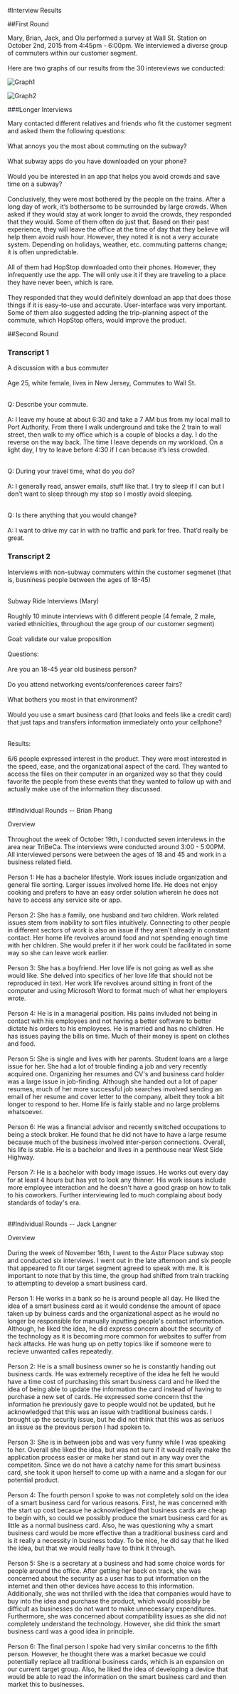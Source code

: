 #Interview Results

##First Round
<html>
<body>
<p>Mary, Brian, Jack, and Olu performed a survey at Wall St. Station on October 2nd, 2015 from 4:45pm - 6:00pm. We interviewed a diverse group of commuters within our customer segment.<br><br>
Here are two graphs of our results from the 30 intereviews we conducted:</p>
</body>
</html>
	
![Graph1](https://docs.google.com/spreadsheets/d/16jNCzWfa_DYHV939ffJshuHyGDIYsPWDf7iw2t2DKoQ/pubchart?oid=1032420562&format=image)

![Graph2](https://docs.google.com/spreadsheets/d/16jNCzWfa_DYHV939ffJshuHyGDIYsPWDf7iw2t2DKoQ/pubchart?oid=541175707&format=image)

###Longer Interviews
<html>
<body><p>
Mary contacted different relatives and friends who fit the customer segment and asked them the following questions:<br><br>
What annoys you the most about commuting on the subway?<br><br>
What subway apps do you have downloaded on your phone? <br><br>
Would you be interested in an app that helps you avoid crowds and save time on a subway?<br><br>
Conclusively, they were most bothered by the people on the trains. After a long day of work, it’s bothersome to be surrounded by large crowds. When asked if they would stay at work longer to avoid the crowds, they responded that they would. Some of them often do just that. Based on their past experience, they will leave the office at the time of day that they believe will help them avoid rush hour. However, they noted it is not a very accurate system. Depending on holidays, weather, etc. commuting patterns change; it is often unpredictable.<br><br>
All of them had HopStop downloaded onto their phones. However, they infrequently use the app. The will only use it if they are traveling to a place they have never been, which is rare.<br><br>
They responded that they would definitely download an app that does those things if it is easy-to-use and accurate. User-interface was very important. Some of them also suggested adding the trip-planning aspect of the commute, which HopStop offers, would improve the product. 
</p></body></html>

##Second Round

<html>
<body>
<h3>Transcript 1</h3>
<p>A discussion with a bus commuter<br><br>
Age 25, white female, lives in New Jersey, Commutes to Wall St.<br><br>

Q: Describe your commute.<br><br>
A: I leave my house at about 6:30 and take a 7 AM bus from my local mall to Port Authority. From there I walk underground and take the 2 train to wall street, then walk to my office which is a couple of blocks a day. I do the reverse on the way back. The time I leave depends on my workload. On a light day, I try to leave before 4:30 if I can because it’s less crowded. <br><br>

Q: During your travel time, what do you do?<br><br>
A: I generally read, answer emails, stuff like that. I try to sleep if I can but I don’t want to sleep through my stop so I mostly avoid sleeping. <br><br>

Q: Is there anything that you would change?<br><br>
A: I want to drive my car in with no traffic and park for free. That’d really be great.</p>

<h3>Transcript 2</h3>
<p>Interviews with non-subway commuters within the customer segmenet (that is, busniness people between the ages of 18-45) <br><br>

Subway Ride Interviews (Mary)<br><br>
Roughly 10 minute interviews with 6 different people (4 female, 2 male, varied ethnicities, throughout the age group of our customer segment)<br><br>
Goal: validate our value proposition<br><br>
Questions: <br><br>
Are you an 18-45 year old business person?<br><br>
Do you attend networking events/conferences career fairs?<br><br>
What bothers you most in that environment?<br><br>
Would you use a smart business card (that looks and feels like a credit card) that just taps and transfers information immediately onto your cellphone? <br><br>

Results: <br><br> 6/6 people expressed interest in the product. They were most interested in the speed, ease, and the organizational aspect of the card. They wanted to access the files on their computer in an organized way so that they could favorite the people from these events that they wanted to follow up with and actually make use of the information they discussed. <br><br>


</body>
</html>

##Individual Rounds -- Brian Phang

<html><body>
<p>Overview<br><br>
Throughout the week of October 19th, I conducted seven interviews in the area near TriBeCa. The interviews were conducted around 3:00 - 5:00PM. All interviewed persons were between the ages of 18 and 45 and work in a business related field.<br><br>
Person 1: He has a bachelor lifestyle. Work issues include organization and general file sorting. Larger issues involved home life. He does not enjoy cooking and prefers to have an easy order solution wherein he does not have to access any service site or app.<br><br>
Person 2: She has a family, one husband and two children. Work related issues stem from inability to sort files intuitively. Connecting to other people in different sectors of work is also an issue if they aren't already in constant contact. Her home life revolves around food and not spending enough time with her children. She would prefer it if her work could be facilitated in some way so she can leave work earlier.<br><br>
Person 3: She has a boyfriend. Her love life is not going as well as she would like. She delved into specifics of her love life that should not be reproduced in text. Her work life revolves around sitting in front of the computer and using Microsoft Word to format much of what her employers wrote.<br><br>
Person 4: He is in a managerial position. His pains invluded not being in contact with his employees and not having a better software to better dictate his orders to his employees. He is married and has no children. He has issues paying the bills on time. Much of their money is spent on clothes and food.<br><br>
Person 5: She is single and lives with her parents. Student loans are a large issue for her. She had a lot of trouble finding a job and very recently acquired one. Organizing her resumes and CV's and business card holder was a large issue in job-finding. Although she handed out a lot of paper resumes, much of her more successful job searches involved sending an email of her resume and cover letter to the company, albeit they took a bit longer to respond to her. Home life is fairly stable and no large problems whatsoever.<br><br>
Person 6: He was a financial advisor and recently switched occupations to being a stock broker. He found that he did not have to have a large resume because much of the business involved inter-person connections. Overall, his life is stable. He is a bachelor and lives in a penthouse near West Side Highway.<br><br>
Person 7: He is a bachelor with body image issues. He works out every day for at least 4 hours but has yet to look any thinner. His work issues include more employee interaction and he doesn't have a good grasp on how to talk to his coworkers. Further interviewing led to much complaing about body standards of today's era. <br><br>


##Individual Rounds -- Jack Langner

<html><body>
<p>Overview<br><br>
During the week of November 16th, I went to the Astor Place subway stop and conducted six interviews. I went out in the late afternoon and six people that appeared to fit our target segment agreed to speak with me. It is important to note that by this time, the group had shifted from train tracking to attempting to develop a smart business card.<br><br>
Person 1: He works in a bank so he is around people all day. He liked the idea of a smart business card as it would condense the amount of space taken up by buiness cards and the organizational aspect as he would no longer be responsible for manually inputting people's contact information. Although, he liked the idea, he did express concern about the security of the technology as it is becoming more common for websites to suffer from hack attacks. He was hung up on petty topics like if someone were to recieve unwanted calles repeatedly.<br><br>
Person 2: He is a small business owner so he is constantly handing out business cards. He was extremely receptive of the idea he felt he would have a time cost of purchasing this smart business card and he liked the idea of being able to update the information the card instead of having to purchase a new set of cards. He expressed some concern thst the information he previously gave to people would not be updated, but he acknowledged that this was an issue with traditional business cards. I brought up the security issue, but he did not think that this was as seriuos an iissue as the previous person I had spoken to.<br><br>
Person 3: She is in between jobs and was very funny while I was speaking to her. Overall she liked the idea, but was not sure if it would really make the application process easier or make her stand out in any way over the competiton. Since we do not have a catchy name for this smart business card, she took it upon herself to come up with a name and a slogan for our potential product.<br><br>
Person 4: The fourth person I spoke to was not completely sold on the idea of a smart business card for various reasons. First, he was concerned with the start up cost becasue he acknowledged that business cards are cheap to begin with, so could we possibly produce the smart business card for as little as a normal business card. Also, he was questioning why a smart business card would be more effective than a traditional business card and is it really a necessity in business today. To be nice, he did say that he liked the idea, but that we would really have to think it through.<br><br>
Person 5: She is a secretary at a business and had some choice words for people around the office. After getting her back on track, she was concerned about the security as a user has to put information on the internet and then other devices have access to this information. Additionally, she was not thrilled with the idea that companies would have to buy into the idea and purchase the product, which would possibly be difficult as businesses do not want to make unnecessary expenditures. Furthermore, she was concerned about compatibility issues as she did not completely understand the technology. However, she did think the smart business card was a good idea in principle. <br><br>
Person 6: The final person I spoke had very similar concerns to the fifth person. However, he thought there was a market becasue we could potentially replace all traditional business cards, which is an expansion on our current target group. Also, he liked the idea of developing a device that would be able to read the information on the smart business card and then market this to businesses. <br><br>
